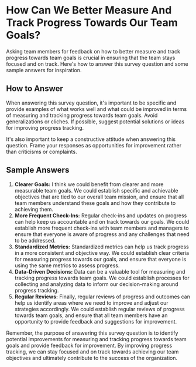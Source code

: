 How Can We Better Measure And Track Progress Towards Our Team Goals?
===========================================================================================

Asking team members for feedback on how to better measure and track progress towards team goals is crucial in ensuring that the team stays focused and on track. Here's how to answer this survey question and some sample answers for inspiration.

How to Answer
-------------

When answering this survey question, it's important to be specific and provide examples of what works well and what could be improved in terms of measuring and tracking progress towards team goals. Avoid generalizations or cliches. If possible, suggest potential solutions or ideas for improving progress tracking.

It's also important to keep a constructive attitude when answering this question. Frame your responses as opportunities for improvement rather than criticisms or complaints.

Sample Answers
--------------

1. **Clearer Goals:** I think we could benefit from clearer and more measurable team goals. We could establish specific and achievable objectives that are tied to our overall team mission, and ensure that all team members understand these goals and how they contribute to achieving them.
2. **More Frequent Check-Ins:** Regular check-ins and updates on progress can help keep us accountable and on track towards our goals. We could establish more frequent check-ins with team members and managers to ensure that everyone is aware of progress and any challenges that need to be addressed.
3. **Standardized Metrics:** Standardized metrics can help us track progress in a more consistent and objective way. We could establish clear criteria for measuring progress towards our goals, and ensure that everyone is using the same metrics to assess progress.
4. **Data-Driven Decisions:** Data can be a valuable tool for measuring and tracking progress towards team goals. We could establish processes for collecting and analyzing data to inform our decision-making around progress tracking.
5. **Regular Reviews:** Finally, regular reviews of progress and outcomes can help us identify areas where we need to improve and adjust our strategies accordingly. We could establish regular reviews of progress towards team goals, and ensure that all team members have an opportunity to provide feedback and suggestions for improvement.

Remember, the purpose of answering this survey question is to identify potential improvements for measuring and tracking progress towards team goals and provide feedback for improvement. By improving progress tracking, we can stay focused and on track towards achieving our team objectives and ultimately contribute to the success of the organization.
